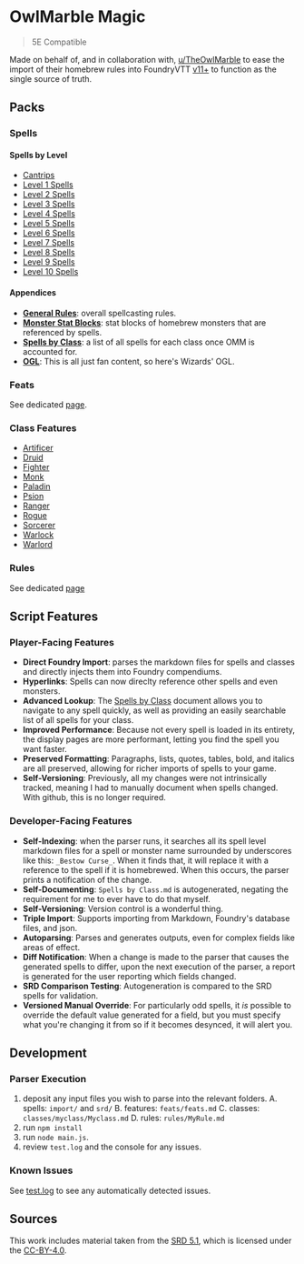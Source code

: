 # OwlMarble Magic

> 5E Compatible

Made on behalf of, and in collaboration with, [u/TheOwlMarble](https://www.reddit.com/user/TheOwlMarble) to ease the import of their homebrew rules into FoundryVTT [v11+](https://www.reddit.com/r/FoundryVTT/comments/17swx98/foundry_leveldb/) to function as the single source of truth.

## Packs

### Spells

#### Spells by Level

- [Cantrips](./spells/levels/00.md)
- [Level 1 Spells](./spells/levels/01.md)
- [Level 2 Spells](./spells/levels/02.md)
- [Level 3 Spells](./spells/levels/03.md)
- [Level 4 Spells](./spells/levels/04.md)
- [Level 5 Spells](./spells/levels/05.md)
- [Level 6 Spells](./spells/levels/06.md)
- [Level 7 Spells](./spells/levels/07.md)
- [Level 8 Spells](./spells/levels/08.md)
- [Level 9 Spells](./spells/levels/09.md)
- [Level 10 Spells](./spells/levels/10.md)

#### Appendices

- [**General Rules**](./spells/General%20Rules.md): overall spellcasting rules.
- [**Monster Stat Blocks**](./spells/Monster%20Blocks.md): stat blocks of homebrew monsters that are referenced by spells.
- [**Spells by Class**](./spells/Spells%20by%20Class.md): a list of all spells for each class once OMM is accounted for.
- [**OGL**](./OGL.license): This is all just fan content, so here's Wizards' OGL.

### Feats

See dedicated [page](./feats/feats.md).

### Class Features

- [Artificer](./classes/artificer/Artificer.md)
- [Druid](./classes/druid/Druid.md)
- [Fighter](./classes/fighter/Fighter.md)
- [Monk](./classes/monk/Monk.md)
- [Paladin](./classes/paladin/Paladin.md)
- [Psion](./classes/psion/Psion.md)
- [Ranger](./classes/ranger/Ranger.md)
- [Rogue](./classes/rogue/Rogue.md)
- [Sorcerer](./classes/sorcerer/Sorcerer.md)
- [Warlock](./classes/warlock/Warlock.md)
- [Warlord](./classes/warlord/Warlord.md)

### Rules

See dedicated [page](./rules/Rules.md)

## Script Features

### Player-Facing Features

- **Direct Foundry Import**: parses the markdown files for spells and classes and directly injects them into Foundry compendiums.
- **Hyperlinks**: Spells can now direclty reference other spells and even monsters.
- **Advanced Lookup**: The [Spells by Class](./spells/Spells%20by%20Class.md) document allows you to navigate to any spell quickly, as well as providing an easily searchable list of all spells for your class.
- **Improved Performance**: Because not every spell is loaded in its entirety, the display pages are more performant, letting you find the spell you want faster.
- **Preserved Formatting**: Paragraphs, lists, quotes, tables, bold, and italics are all preserved, allowing for richer imports of spells to your game.
- **Self-Versioning**: Previously, all my changes were not intrinsically tracked, meaning I had to manually document when spells changed.  With github, this is no longer required.

### Developer-Facing Features

- **Self-Indexing**: when the parser runs, it searches all its spell level markdown files for a spell or monster name surrounded by underscores like this: `_Bestow Curse_`.  When it finds that, it will replace it with a reference to the spell if it is homebrewed.  When this occurs, the parser prints a notification of the change.
- **Self-Documenting**: `Spells by Class.md` is autogenerated, negating the requirement for me to ever have to do that myself.
- **Self-Versioning**: Version control is a wonderful thing.
- **Triple Import**: Supports importing from Markdown, Foundry's database files, and json.
- **Autoparsing**: Parses and generates outputs, even for complex fields like areas of effect.
- **Diff Notification**: When a change is made to the parser that causes the generated spells to differ, upon the next execution of the parser, a report is generated for the user reporting which fields changed.
- **SRD Comparison Testing**: Autogeneration is compared to the SRD spells for validation.
- **Versioned Manual Override**: For particularly odd spells, it _is_ possible to override the default value generated for a field, but you must specify what you're changing it from so if it becomes desynced, it will alert you.

## Development

### Parser Execution

1. deposit any input files you wish to parse into the relevant folders.
  A. spells: `import/` and `srd/`
  B. features: `feats/feats.md`
  C. classes:  `classes/myclass/Myclass.md`
  D. rules:  `rules/MyRule.md`
2. run `npm install`
3. run `node main.js`.
4. review `test.log` and the console for any issues.

### Known Issues

See [test.log](./tests/test.log) to see any automatically detected issues.

## Sources

This work includes material taken from the [SRD 5.1](https://www.dndbeyond.com/attachments/39j2li89/SRD5.1-CCBY4.0_License_live%20links.pdf), which is licensed under the [CC-BY-4.0](https://creativecommons.org/licenses/by/4.0/legalcode).
